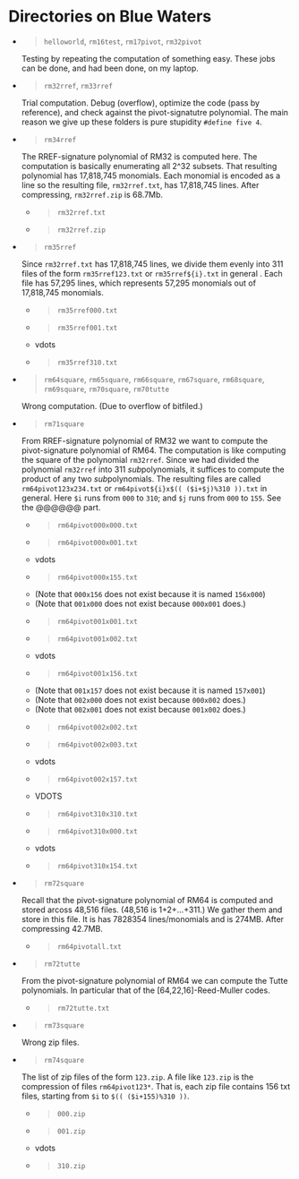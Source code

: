 # Directories on Blue Waters

* > `helloworld`, `rm16test`, `rm17pivot`, `rm32pivot`
  
  Testing by repeating the computation of something easy.
  These jobs can be done, and had been done, on my laptop.

* > `rm32rref`, `rm33rref`
  
  Trial computation.
  Debug (overflow), optimize the code (pass by reference),
  and check against the pivot-signatutre polynomial.
  The main reason we give up these folders is pure stupidity
  `#define five 4`.

* > `rm34rref`
  
  The RREF-signature polynomial of RM32 is computed here.
  The computation is basically enumerating all 2^32 subsets.
  That resulting polynomial has 17,818,745 monomials.
  Each monomial is encoded as a line
  so the resulting file, `rm32rref.txt`, has 17,818,745 lines.
  After compressing, `rm32rref.zip` is 68.7Mb.
  * > `rm32rref.txt`
  * > `rm32rref.zip`

* > `rm35rref`
  
  Since `rm32rref.txt` has 17,818,745 lines,
  we divide them evenly into 311 files of the form
  `rm35rref123.txt` or `rm35rref${i}.txt` in general .
  Each file has 57,295 lines,
  which represents 57,295 monomials out of 17,818,745 monomials.
  * > `rm35rref000.txt`
  * > `rm35rref001.txt`
  * vdots
  * > `rm35rref310.txt`

* > `rm64square`, `rm65square`, `rm66square`, `rm67square`,
    `rm68square`, `rm69square`, `rm70square`, `rm70tutte`
  
  Wrong computation.
  (Due to overflow of bitfiled.)

* > `rm71square`
  
  From RREF-signature polynomial of RM32
  we want to compute the pivot-signature polynomial of RM64.
  The computation is like computing the square of the polynomial `rm32rref`.
  Since we had divided the polynomial `rm32rref` into 311 *sub*polynomials,
  it suffices to compute the product of any two *sub*polynomials.
  The resulting files are called
  `rm64pivot123x234.txt` or `rm64pivot${i}x$(( ($i+$j)%310 )).txt` in general.
  Here `$i` runs from `000` to `310`; and `$j` runs from `000` to `155`.
  See the @@@@@@ part.
  * > `rm64pivot000x000.txt`
  * > `rm64pivot000x001.txt`
  * vdots
  * > `rm64pivot000x155.txt`
  * (Note that `000x156` does not exist because it is named `156x000`)
  * (Note that `001x000` does not exist because `000x001` does.)
  * > `rm64pivot001x001.txt`
  * > `rm64pivot001x002.txt`
  * vdots
  * > `rm64pivot001x156.txt`
  * (Note that `001x157` does not exist because it is named `157x001`)
  * (Note that `002x000` does not exist because `000x002` does.)
  * (Note that `002x001` does not exist because `001x002` does.)
  * > `rm64pivot002x002.txt`
  * > `rm64pivot002x003.txt`
  * vdots
  * > `rm64pivot002x157.txt`
  * VDOTS
  * > `rm64pivot310x310.txt`
  * > `rm64pivot310x000.txt`
  * vdots
  * > `rm64pivot310x154.txt`

* > `rm72square`
  
  Recall that the pivot-signature polynomial of RM64
  is computed and stored arcoss 48,516 files.
  (48,516 is 1+2+...+311.)
  We gather them and store in this file.
  It is has 7828354 lines/monomials and is 274MB.
  After compressing 42.7MB.
  
  * > `rm64pivotall.txt`

* > `rm72tutte`
  
  From the pivot-signature polynomial of RM64
  we can compute the Tutte polynomials.
  In particular that of the \[64,22,16\]-Reed-Muller codes.
  * > `rm72tutte.txt`

* > `rm73square`
  
  Wrong zip files.

* > `rm74square`
  
  The list of zip files of the form `123.zip`.
  A file like `123.zip` is the compression of files `rm64pivot123*`.
  That is, each zip file contains 156 txt files,
  starting from `$i` to `$(( ($i+155)%310 ))`.
  
  * > `000.zip`
  * > `001.zip`
  * vdots
  * > `310.zip`
